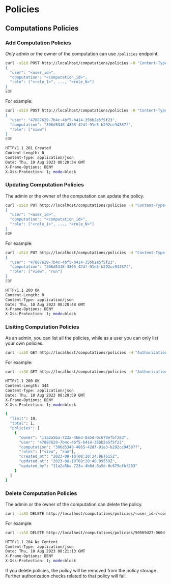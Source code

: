 # Policies

## Computations Policies

### Add Computation Policies

_Only_ admin or the owner of the computation can use `/policies` endpoint.

```bash
curl -sSiX POST http://localhost/computations/policies -H "Content-Type: application/json" -H "Authorization: Bearer <user_token>" -d @- << EOF
{
  "user": "<user_id>",
  "computation": "<computation_id>",
  "role": ["<role_1>", ..., "<role_N>"]
}
EOF
```

For example:

```bash
curl -sSiX POST http://localhost/computations/policies -H "Content-Type: application/json" -H "Authorization: Bearer <user_token>" -d @- << EOF
{
  "user": "47887629-7b4c-4bf5-b414-35bb2a5f5f23",
  "computation": "306d5348-4865-42df-91e3-b292cc94387f",
  "role": ["view"]
}
EOF

HTTP/1.1 201 Created
Content-Length: 0
Content-Type: application/json
Date: Thu, 10 Aug 2023 08:20:34 GMT
X-Frame-Options: DENY
X-Xss-Protection: 1; mode=block
```

### Updating Computation Policies

The admin or the owner of the computation can update the policy.

```bash
curl -sSiX PUT http://localhost/computations/policies -H "Content-Type: application/json" -H "Authorization: Bearer <user_token>" -d @- << EOF
{
  "user": "<user_id>",
  "computation": "<computation_id>",
  "role": ["<role_1>", ..., "<role_N>"]
}
EOF
```

For example:

```bash
curl -sSiX PUT http://localhost/computations/policies -H "Content-Type: application/json" -H "Authorization: Bearer <user_token>" -d @- << EOF
{
  "user": "47887629-7b4c-4bf5-b414-35bb2a5f5f23",
  "computation": "306d5348-4865-42df-91e3-b292cc94387f",
  "role": ["view", "run"]
}
EOF

HTTP/1.1 200 OK
Content-Length: 0
Content-Type: application/json
Date: Thu, 10 Aug 2023 08:20:48 GMT
X-Frame-Options: DENY
X-Xss-Protection: 1; mode=block
```

### Lisiting Computation Policies

As an admin, you can list all the policies, while as a user you can only list your own policies.

```bash
curl -isSX GET http://localhost/computations/policies -H "Authorization: Bearer <user_token>"
```

For example:

```bash
curl -isSX GET http://localhost/computations/policies -H "Authorization: Bearer <user_token>"

HTTP/1.1 200 OK
Content-Length: 344
Content-Type: application/json
Date: Thu, 10 Aug 2023 08:20:59 GMT
X-Frame-Options: DENY
X-Xss-Protection: 1; mode=block

{
  "limit": 10,
  "total": 1,
  "policies": [
    {
      "owner": "11a2a5ba-723a-4b6d-8a5d-0c679efbf283",
      "user": "47887629-7b4c-4bf5-b414-35bb2a5f5f23",
      "computation": "306d5348-4865-42df-91e3-b292cc94387f",
      "roles": ["view", "run"],
      "created_at": "2023-08-10T08:20:34.867615Z",
      "updated_at": "2023-08-10T08:20:48.09559Z",
      "updated_by": "11a2a5ba-723a-4b6d-8a5d-0c679efbf283"
    }
  ]
}
```

### Delete Computation Policies

The admin or the owner of the computation can delete the policy.

```bash
curl -isSX DELETE http://localhost/computations/policies/<user_id>/<computation_id> -H "Accept: application/json" -H "Authorization: Bearer <user_token>"
```

For example:

```bash
curl -isSX DELETE http://localhost/computations/policies/50569d27-060d-42aa-87a8-11b596ef0e68/306d5348-4865-42df-91e3-b292cc94387f -H "Accept: application/json" -H "Authorization: Bearer <user_token>"

HTTP/1.1 204 No Content
Content-Type: application/json
Date: Thu, 10 Aug 2023 08:21:13 GMT
X-Frame-Options: DENY
X-Xss-Protection: 1; mode=block
```

If you delete policies, the policy will be removed from the policy storage. Further authorization checks related to that policy will fail.
